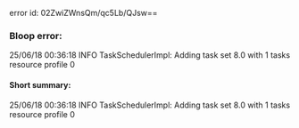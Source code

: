 error id: 02ZwiZWnsQm/qc5Lb/QJsw==
### Bloop error:

25/06/18 00:36:18 INFO TaskSchedulerImpl: Adding task set 8.0 with 1 tasks resource profile 0
#### Short summary: 

25/06/18 00:36:18 INFO TaskSchedulerImpl: Adding task set 8.0 with 1 tasks resource profile 0